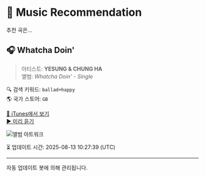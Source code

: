 
# 🎵 Music Recommendation

추천 곡은...

## 🎧 Whatcha Doin'  
> 아티스트: **YESUNG & CHUNG HA**  
> 앨범: _Whatcha Doin' - Single_  

🔍 검색 키워드: `ballad+happy`  
🌎 국가 스토어: `GB`

[🔗 iTunes에서 보기](https://music.apple.com/gb/album/whatcha-doin/1446755281?i=1446755282&uo=4)  
[▶️ 미리 듣기](https://audio-ssl.itunes.apple.com/itunes-assets/AudioPreview115/v4/7d/c2/7f/7dc27f62-1771-0f87-e5ea-4a9297d2b4b0/mzaf_1961730432379199919.plus.aac.p.m4a)

![앨범 아트워크](https://is1-ssl.mzstatic.com/image/thumb/Music115/v4/40/a0/8b/40a08bfd-4cd5-cb83-dc16-7f6ef8387d5e/X_Whatcha_Doin.jpg/100x100bb.jpg)

⏳ 업데이트 시간: 2025-08-13 10:27:39 (UTC)

---
자동 업데이트 봇에 의해 관리됩니다.
